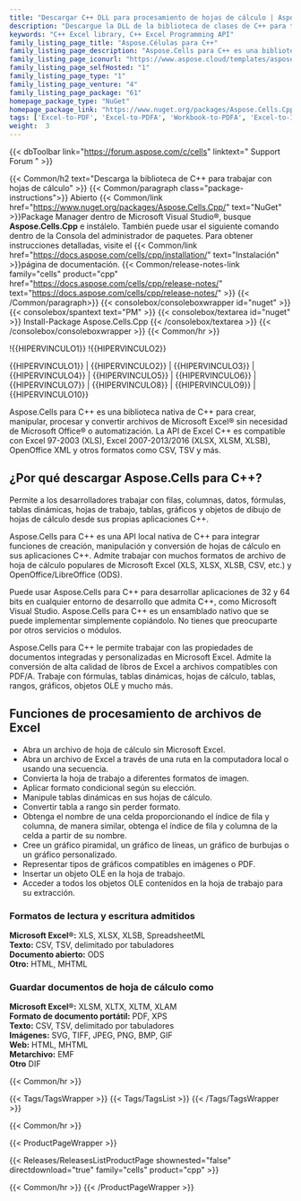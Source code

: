 ```yaml
---
title: "Descargar C++ DLL para procesamiento de hojas de cálculo | Aspose.Células"
description: "Descargue la DLL de la biblioteca de clases de C++ para trabajar con filas, columnas, datos, fórmulas, tablas dinámicas, hojas de trabajo, gráficos y objetos de dibujo de hojas de cálculo de Excel® a través de la API nativa."
keywords: "C++ Excel library, C++ Excel Programming API"
family_listing_page_title: "Aspose.Células para C++"
family_listing_page_description: "Aspose.Cells para C++ es una biblioteca nativa de C++ que ofrece un conjunto de API de alto nivel para los formatos de hoja de cálculo más utilizados, como XLS, XLSX, XLSM, XLSB, TSV y CSV. Aspose.Cells para C++ le permite crear aplicaciones C++ de alto rendimiento que tienen la capacidad de crear, manipular y convertir hojas de cálculo de Excel sin depender de la aplicación Office Automation o Microsoft Excel."
family_listing_page_iconurl: "https://www.aspose.cloud/templates/aspose/App_Themes/V3/images/cells/272x272/aspose_cells-for-cpp.png"
family_listing_page_selfHosted: "1"
family_listing_page_type: "1"
family_listing_page_venture: "4"
family_listing_page_package: "61"
homepage_package_type: "NuGet"
homepage_package_link: "https://www.nuget.org/packages/Aspose.Cells.Cpp/"
tags: ['Excel-to-PDF', 'Excel-to-PDFA', 'Workbook-to-PDFA', 'Excel-to-Image', 'Worksheet-to-Image', 'Excel-to-PNG', 'Excel-to-TIFF', 'Worksheet-to-SVG', 'Excel-to-SVG', 'Workbook-to-PDF', 'Workbook-Formulas', 'Spreadsheet-API', 'Aspose.Cells', 'Aspose.Total', 'Conholdate', 'Conholdate.Total', 'Chart', 'Chart-Rendering', 'OLE-Objects', 'Range', 'C++', 'CPP', 'Native']
weight:  3
---
```


{{< dbToolbar link="https://forum.aspose.com/c/cells" linktext=" Support Forum " >}}

{{< Common/h2 text="Descarga la biblioteca de C++ para trabajar con hojas de cálculo"  >}}
{{< Common/paragraph class="package-instructions">}}
Abierto
{{< Common/link href="https://www.nuget.org/packages/Aspose.Cells.Cpp/" text="NuGet"  >}}Package Manager dentro de Microsoft Visual Studio®, busque <b>Aspose.Cells.Cpp</b> e instálelo. También puede usar el siguiente comando dentro de la Consola del administrador de paquetes. Para obtener instrucciones detalladas, visite el
{{< Common/link href="https://docs.aspose.com/cells/cpp/installation/" text="Instalación"  >}}página de documentación.
{{< Common/release-notes-link family="cells" product="cpp" href="https://docs.aspose.com/cells/cpp/release-notes/" text="https://docs.aspose.com/cells/cpp/release-notes/"  >}}
{{< /Common/paragraph>}}
{{< consolebox/consoleboxwrapper id="nuget" >}}
       {{< consolebox/spantext text="PM" >}}
       {{< consolebox/textarea id="nuget" >}} Install-Package Aspose.Cells.Cpp {{< /consolebox/textarea >}}
{{< /consolebox/consoleboxwrapper >}}
{{< Common/hr >}}

!{{HIPERVINCULO1}} !{{HIPERVINCULO2}}

{{HIPERVINCULO1}} | {{HIPERVINCULO2}} | {{HIPERVINCULO3}} | {{HIPERVINCULO4}} | {{HIPERVINCULO5}} | {{HIPERVINCULO6}} | {{HIPERVINCULO7}} | {{HIPERVINCULO8}} | {{HIPERVINCULO9}} | {{HIPERVINCULO10}}

Aspose.Cells para C++ es una biblioteca nativa de C++ para crear, manipular, procesar y convertir archivos de Microsoft Excel® sin necesidad de Microsoft Office® o automatización. La API de Excel C++ es compatible con Excel 97-2003 (XLS), Excel 2007-2013/2016 (XLSX, XLSM, XLSB), OpenOffice XML y otros formatos como CSV, TSV y más.

## ¿Por qué descargar Aspose.Cells para C++?

Permite a los desarrolladores trabajar con filas, columnas, datos, fórmulas, tablas dinámicas, hojas de trabajo, tablas, gráficos y objetos de dibujo de hojas de cálculo desde sus propias aplicaciones C++.

Aspose.Cells para C++ es una API local nativa de C++ para integrar funciones de creación, manipulación y conversión de hojas de cálculo en sus aplicaciones C++. Admite trabajar con muchos formatos de archivo de hoja de cálculo populares de Microsoft Excel (XLS, XLSX, XLSB, CSV, etc.) y OpenOffice/LibreOffice (ODS).

Puede usar Aspose.Cells para C++ para desarrollar aplicaciones de 32 y 64 bits en cualquier entorno de desarrollo que admita C++, como Microsoft Visual Studio. Aspose.Cells para C++ es un ensamblado nativo que se puede implementar simplemente copiándolo. No tienes que preocuparte por otros servicios o módulos.

Aspose.Cells para C++ le permite trabajar con las propiedades de documentos integradas y personalizadas en Microsoft Excel. Admite la conversión de alta calidad de libros de Excel a archivos compatibles con PDF/A. Trabaje con fórmulas, tablas dinámicas, hojas de cálculo, tablas, rangos, gráficos, objetos OLE y mucho más.

## Funciones de procesamiento de archivos de Excel

- Abra un archivo de hoja de cálculo sin Microsoft Excel.
- Abra un archivo de Excel a través de una ruta en la computadora local o usando una secuencia.
- Convierta la hoja de trabajo a diferentes formatos de imagen.
- Aplicar formato condicional según su elección.
- Manipule tablas dinámicas en sus hojas de cálculo.
- Convertir tabla a rango sin perder formato.
- Obtenga el nombre de una celda proporcionando el índice de fila y columna, de manera similar, obtenga el índice de fila y columna de la celda a partir de su nombre.
- Cree un gráfico piramidal, un gráfico de líneas, un gráfico de burbujas o un gráfico personalizado.
- Representar tipos de gráficos compatibles en imágenes o PDF.
- Insertar un objeto OLE en la hoja de trabajo.
- Acceder a todos los objetos OLE contenidos en la hoja de trabajo para su extracción.

### Formatos de lectura y escritura admitidos

**Microsoft Excel®:** XLS, XLSX, XLSB, SpreadsheetML\
**Texto:** CSV, TSV, delimitado por tabuladores\
**Documento abierto:** ODS\
**Otro:** HTML, MHTML

### Guardar documentos de hoja de cálculo como

**Microsoft Excel®:** XLSM, XLTX, XLTM, XLAM\
**Formato de documento portátil:** PDF, XPS\
**Texto:** CSV, TSV, delimitado por tabuladores\
**Imágenes:** SVG, TIFF, JPEG, PNG, BMP, GIF\
**Web:** HTML, MHTML\
**Metarchivo:** EMF\
**Otro** DIF

{{< Common/hr >}}

{{< Tags/TagsWrapper >}}
 {{< Tags/TagsList >}}
{{< /Tags/TagsWrapper >}}

{{< Common/hr >}}

{{< ProductPageWrapper >}}
<!-- ReleasesListProductPage-->
   {{< Releases/ReleasesListProductPage shownested="false"  directdownload="true" family="cells" product="cpp" >}}
<!-- /ReleasesListProductPage-->
{{< Common/hr >}}
{{< /ProductPageWrapper >}}

